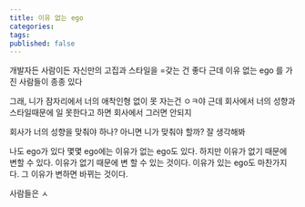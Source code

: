 ```yaml
---
title: 이유 없는 ego
categories: 
tags: 
published: false
---
```

개발자든 사람이든 자신만의 고집과 스타일을 =갖는 건 좋다
근데 이유 없는 ego 를 가진 사람들이 종종 있다

그래, 니가 잠자리에서 너의 애착인형 없이 못 자는건 ㅇㅋ야
근데 회사에서 너의 성향과 스타일때문에 일 못한다고 하면
회사에서 그러면 안되지

회사가 너의 성향을 맞춰야 하나? 아니면 니가 맞춰야 할까?
잘 생각해봐

나도 ego가 있다
몇몇 ego에는 이유가 없는 ego도 있다.
하지만 이유가 없기 때문에 변할 수 있다. 이유가 없기 때문에 변 할 수 있는 것이다.
이유가 있는 ego도 마찬가지다. 그 이유가 변하면 바뀌는 것이다.



사람들은 ㅅ
